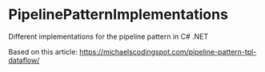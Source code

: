 # PipelinePatternImplementations

Different implementations for the pipeline pattern in C# .NET

Based on this article: https://michaelscodingspot.com/pipeline-pattern-tpl-dataflow/
